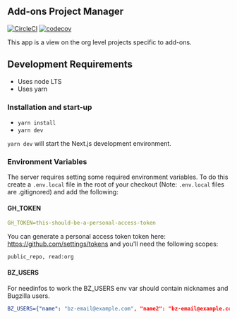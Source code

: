 ## Add-ons Project Manager

[![CircleCI](https://circleci.com/gh/mozilla/addons-pm.svg?style=svg)](https://circleci.com/gh/mozilla/addons-pm) [![codecov](https://codecov.io/gh/mozilla/addons-pm/branch/master/graph/badge.svg)](https://codecov.io/gh/mozilla/addons-pm)

This app is a view on the org level projects specific to add-ons.

## Development Requirements

- Uses node LTS
- Uses yarn

### Installation and start-up

- `yarn install`
- `yarn dev`

`yarn dev` will start the Next.js development environment.

### Environment Variables

The server requires setting some required environment variables. To do this
create a `.env.local` file in the root of your checkout (Note: `.env.local`
files are .gitignored) and add the following:

#### GH_TOKEN

```yaml
GH_TOKEN=this-should-be-a-personal-access-token
```

You can generate a personal access token token here:
https://github.com/settings/tokens and you'll need the following scopes:

```
public_repo, read:org
```

#### BZ_USERS

For needinfos to work the BZ_USERS env var should contain nicknames and
Bugzilla users.

```yaml
BZ_USERS={"name": "bz-email@example.com", "name2": "bz-email@example.com"}
```
